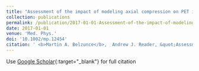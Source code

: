 ```yaml
---
title: "Assessment of the impact of modeling axial compression on PET image reconstruction"
collection: publications
permalink: /publication/2017-01-01-Assessment-of-the-impact-of-modeling-axial-compression-on-PET-image-reconstruction
date: 2017-01-01
venue: 'Med. Phys.'
doi: '10.1002/mp.12454'
citation: ' <b>Martin A. Belzunce</b>,  Andrew J. Reader, &quot;Assessment of the impact of modeling axial compression on PET image reconstruction.&quot; <i>Med. Phys.</i>, 2017.'
---
```

Use [Google Scholar](https://scholar.google.com/scholar?q=Assessment+of+the+impact+of+modeling+axial+compression+on+PET+image+reconstruction){:target="_blank"} for full citation